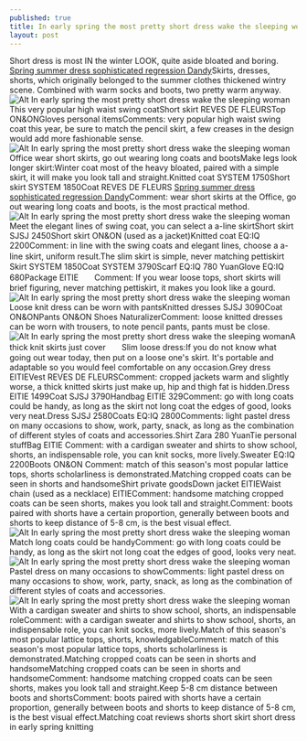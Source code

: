 ```yaml
---
published: true
title: In early spring the most pretty short dress wake the sleeping woman
layout: post
---
```

Short dress is most IN the winter LOOK, quite aside bloated and boring. [Spring summer dress sophisticated regression Dandy](http://tedbaker.bravesites.com/entries/general/spring-summer-dress-sophisticated-regression-dandy-man)Skirts, dresses, shorts, which originally belonged to the summer clothes thickened wintry scene. Combined with warm socks and boots, two pretty warm anyway.![Alt In early spring the most pretty short dress wake the sleeping woman](https://c2.staticflickr.com/2/1446/26213172896_3a13f7c5a7.jpg)This very popular high waist swing coatShort skirt REVES DE FLEURSTop ON&ONGloves personal itemsComments: very popular high waist swing coat this year, be sure to match the pencil skirt, a few creases in the design would add more fashionable sense.![Alt In early spring the most pretty short dress wake the sleeping woman](https://c2.staticflickr.com/2/1644/25634335184_01db6d1958.jpg)Office wear short skirts, go out wearing long coats and bootsMake legs look longer skirt:Winter coat most of the heavy bloated, paired with a simple skirt, it will make you look tall and straight.Knitted coat SYSTEM 1750Short skirt SYSTEM 1850Coat REVES DE FLEURS [Spring summer dress sophisticated regression Dandy](http://tedbaker.bravesites.com/entries/general/spring-summer-dress-sophisticated-regression-dandy-man)Comment: wear short skirts at the Office, go out wearing long coats and boots, is the most practical method.![Alt In early spring the most pretty short dress wake the sleeping woman](https://c2.staticflickr.com/2/1479/25634340824_d43d5bce38.jpg)Meet the elegant lines of swing coat, you can select a a-line skirtShort skirt SJSJ 2450Short skirt ON&ON (used as a jacket)Knitted coat EQ:IQ 2200Comment: in line with the swing coats and elegant lines, choose a a-line skirt, uniform result.The slim skirt is simple, never matching pettiskirt　Skirt SYSTEM 1850Coat SYSTEM 3790Scarf EQ:IQ 780 YuanGlove EQ:IQ 680Package EITIE　　Comment: If you wear loose tops, short skirts will brief figuring, never matching pettiskirt, it makes you look like a gourd.![Alt In early spring the most pretty short dress wake the sleeping woman](https://c2.staticflickr.com/2/1477/25634378244_6699557751.jpg)Loose knit dress can be worn with pantsKnitted dresses SJSJ 3090Coat ON&ONPants ON&ON Shoes NaturalizerComment: loose knitted dresses can be worn with trousers, to note pencil pants, pants must be close.![Alt In early spring the most pretty short dress wake the sleeping woman](https://c2.staticflickr.com/2/1637/26172868431_d518d7a1a7.jpg)A thick knit skirts just cover　　Slim loose dress:If you do not know what going out wear today, then put on a loose one\'s skirt. It\'s portable and adaptable so you would feel comfortable on any occasion.Grey dress EITIEVest REVES DE FLEURSComment: cropped jackets warm and slightly worse, a thick knitted skirts just make up, hip and thigh fat is hidden.Dress EITIE 1499Coat SJSJ 3790Handbag EITIE 329Comment: go with long coats could be handy, as long as the skirt not long coat the edges of good, looks very neat.Dress SJSJ 2580Coats EQ:IQ 2800Comments: light pastel dress on many occasions to show, work, party, snack, as long as the combination of different styles of coats and accessories.Shirt Zara 280 YuanTie personal stuffBag EITIE Comment: with a cardigan sweater and shirts to show school, shorts, an indispensable role, you can knit socks, more lively.Sweater EQ:IQ 2200Boots ON&ON Comment: match of this season\'s most popular lattice tops, shorts scholarliness is demonstrated.Matching cropped coats can be seen in shorts and handsomeShirt private goodsDown jacket EITIEWaist chain (used as a necklace) EITIEComment: handsome matching cropped coats can be seen shorts, makes you look tall and straight.Comment: boots paired with shorts have a certain proportion, generally between boots and shorts to keep distance of 5-8 cm, is the best visual effect.![Alt In early spring the most pretty short dress wake the sleeping woman](https://c2.staticflickr.com/2/1463/26213235936_b78a2e6e70.jpg)Match long coats could be handyComment: go with long coats could be handy, as long as the skirt not long coat the edges of good, looks very neat.![Alt In early spring the most pretty short dress wake the sleeping woman](https://c2.staticflickr.com/2/1509/26213243156_cd68cf28c2.jpg)Pastel dress on many occasions to showComments: light pastel dress on many occasions to show, work, party, snack, as long as the combination of different styles of coats and accessories.![Alt In early spring the most pretty short dress wake the sleeping woman](https://c2.staticflickr.com/2/1663/26172890001_b30cb920cd.jpg)With a cardigan sweater and shirts to show school, shorts, an indispensable roleComment: with a cardigan sweater and shirts to show school, shorts, an indispensable role, you can knit socks, more lively.Match of this season\'s most popular lattice tops, shorts, knowledgableComment: match of this season\'s most popular lattice tops, shorts scholarliness is demonstrated.Matching cropped coats can be seen in shorts and handsomeMatching cropped coats can be seen in shorts and handsomeComment: handsome matching cropped coats can be seen shorts, makes you look tall and straight.Keep 5-8 cm distance between boots and shortsComment: boots paired with shorts have a certain proportion, generally between boots and shorts to keep distance of 5-8 cm, is the best visual effect.Matching coat reviews shorts short skirt short dress in early spring knitting